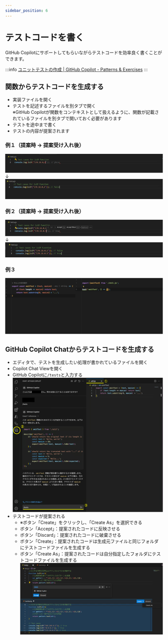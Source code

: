 ```yaml
---
sidebar_position: 6
---
```


# テストコードを書く

GitHub Copilotにサポートしてもらいながらテストコードを効率良く書くことができます。

:::info
[ユニットテストの作成 | GitHub Copilot - Patterns & Exercises](https://ai-native-development.gitbook.io/docs/v/ja/testing/creating-unit-tests)
:::

## 関数からテストコードを生成する

- 実装ファイルを開く
- テストを記述するファイルを別タブで開く  
   ※GitHub Copilotが関数をコンテキストとして扱えるように、関数が記載されているファイルを別タブで開いておく必要があります
- テストを途中まで書く
- テストの内容が提案されます

### 例１（提案時 → 提案受け入れ後）

![sample2_before.png](images/sample2_before.png)<br/>
↓<br/>
![sample2_after.png](images/sample2_after.png)

### 例２（提案時 → 提案受け入れ後）

![sample3_before.png](images/sample3_before.png)<br/>
↓<br/>
![sample3_after.png](images/sample3_after.png)

### 例３

![unitTest.gif](images/unitTest.gif)

## GitHub Copilot Chatからテストコードを生成する

- エディタで、テストを生成したい処理が書かれているファイルを開く
- Copilot Chat Viewを開く
- GitHub Copilotに`/tests`と入力する
  ![1to3.png](images/from-chat_1to3.png)
- テストコードが提案される
  - ※ボタン「Create」をクリックし、「Create As」を選択できる
  - ボタン「Accept」：提案されたコードに反映させる
  - ボタン「Discard」：提案されたコードに破棄させる
  - ボタン「Create」：提案されたコードは生成元ファイルと同じフォルダにテストコードファイルを生成する
  - ボタン「Create As」：提案されたコードは自分指定したフォルダにテストコードファイルを生成する
    ![4png](images/from-chat_4.png)
